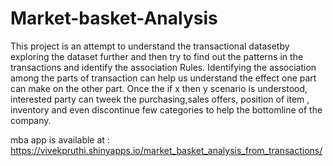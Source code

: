 # Market-basket-Analysis
This project is an attempt to understand the transactional datasetby exploring the dataset further and then try to find out the patterns in the transactions and identify the association Rules. Identifying the association among the parts of transaction can help us understand the effect one part can make on the other part. Once the if x then y scenario is understood, interested party can tweek the purchasing,sales offers, position of item , inventory and even discontinue few categories to help the bottomline of the company.

mba app is available at : https://vivekpruthi.shinyapps.io/market_basket_analysis_from_transactions/
